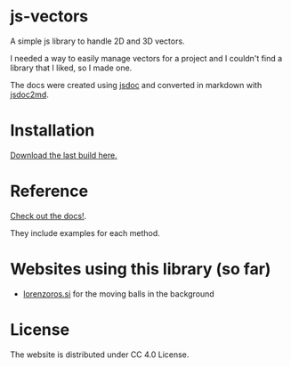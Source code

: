 # js-vectors
A simple js library to handle 2D and 3D vectors.

I needed a way to easily manage vectors for a project and I couldn't find a library that I liked, so I made one.

The docs were created using [jsdoc](https://github.com/jsdoc/jsdoc) and converted in markdown with [jsdoc2md](https://github.com/jsdoc2md/jsdoc-to-markdown).

# Installation
[Download the last build here.](https://github.com/lorossi/js-vectors/releases/latest)

# Reference
[Check out the docs!](https://github.com/lorossi/js-vectors/blob/main/DOCS.md).

They include examples for each method.

# Websites using this library (so far)
- [lorenzoros.si](https://lorenzoros.si/) for the moving balls in the background

# License
The website is distributed under CC 4.0 License.
